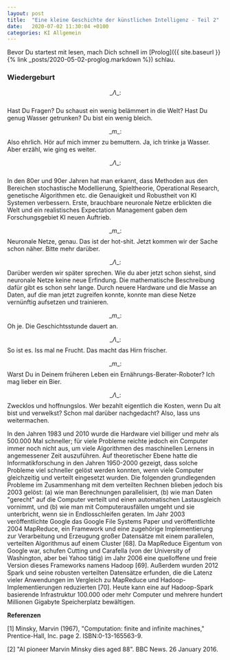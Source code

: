 ```yaml
---
layout: post
title:  "Eine kleine Geschichte der künstlichen Intelligenz - Teil 2"
date:   2020-07-02 11:30:04 +0100
categories: KI Allgemein
---
```


<!-- Mathjax Support -->
<script type="text/javascript" async
  src="https://cdn.mathjax.org/mathjax/latest/MathJax.js?config=TeX-MML-AM_CHTML">
</script>

Bevor Du startest mit lesen, mach Dich schnell im [Prolog]({{ site.baseurl }}{% link _posts/2020-05-02-proglog.markdown %}) schlau.

### Wiedergeburt

$$ \_\Lambda\_:$$  
Hast Du Fragen? Du schaust ein wenig belämmert in die Welt? Hast Du genug Wasser
getrunken? Du bist ein wenig bleich.

$$ \_m\_:$$  Also ehrlich. Hör auf mich immer zu bemuttern. Ja, ich trinke ja Wasser. Aber erzähl, wie ging es weiter.

$$ \_\Lambda\_:$$  
In den 80er und 90er Jahren hat man erkannt, dass Methoden aus den Bereichen stochastische Modellierung,
Spieltheorie, Operational Research, genetische Algorithmen etc. die Genauigkeit und Robustheit von KI Systemen
verbessern. Erste, brauchbare neuronale Netze erblickten die Welt und ein realistisches Expectation Management
gaben dem Forschungsgebiet KI neuen Auftrieb.

$$ \_m\_:$$ Neuronale Netze, genau. Das ist der hot-shit. Jetzt kommen wir der Sache schon näher. Bitte mehr darüber.


$$ \_\Lambda\_:$$ Darüber werden wir später sprechen. Wie du aber jetzt schon siehst, sind neuronale Netze keine neue Erfindung.
Die mathematische Beschreibung dafür gibt es schon sehr lange. Durch neuere Hardware und die Masse an Daten, auf
die man jetzt zugreifen konnte, konnte man diese Netze vernünftig aufsetzen und trainieren.

$$ \_m\_:$$ Oh je. Die Geschichtsstunde dauert an.

$$ \_\Lambda\_:$$ So ist es. Iss mal ne Frucht. Das macht das Hirn frischer.

$$ \_m\_:$$ Warst Du in Deinem früheren Leben ein Ernährungs-Berater-Roboter? Ich mag lieber ein Bier.

$$ \_\Lambda\_:$$ Zwecklos und hoffnungslos. Wer bezahlt eigentlich die Kosten, wenn Du alt bist und verwelkst?
Schon mal darüber nachgedacht? Also, lass uns weitermachen.

In den Jahren 1983 und 2010 wurde die Hardware viel billiger und mehr als 500.000 Mal schneller; für viele Probleme reichte jedoch ein Computer immer noch nicht aus, um viele Algorithmen des maschinellen Lernens in angemessener Zeit auszuführen. Auf theoretischer Ebene hatte die Informatikforschung in den Jahren 1950-2000 gezeigt, dass solche Probleme viel schneller gelöst werden konnten, wenn viele Computer gleichzeitig und verteilt eingesetzt wurden. Die folgenden grundlegenden Probleme im Zusammenhang mit dem verteilten Rechnen blieben jedoch bis 2003 gelöst: (a) wie man Berechnungen parallelisiert, (b) wie man Daten "gerecht" auf die Computer verteilt und einen automatischen Lastausgleich vornimmt, und (b) wie man mit Computerausfällen umgeht und sie unterbricht, wenn sie in Endlosschleifen geraten. Im Jahr 2003 veröffentlichte Google das Google File Systems Paper und veröffentlichte 2004 MapReduce, ein Framework und eine zugehörige Implementierung zur Verarbeitung und Erzeugung großer Datensätze mit einem parallelen, verteilten Algorithmus auf einem Cluster [68]. Da MapReduce Eigentum von Google war, schufen Cutting und Carafella (von der University of Washington, aber bei Yahoo tätig) im Jahr 2006 eine quelloffene und freie Version dieses Frameworks namens Hadoop [69]. Außerdem wurden 2012 Spark und seine robusten verteilten Datensätze erfunden, die die Latenz vieler Anwendungen im Vergleich zu MapReduce und Hadoop-Implementierungen reduzierten [70]. Heute kann eine auf Hadoop-Spark basierende Infrastruktur 100.000 oder mehr Computer und mehrere hundert Millionen Gigabyte Speicherplatz bewältigen.




**Referenzen**  

[1] Minsky, Marvin (1967), "Computation: finite and infinite machines," Prentice-Hall, Inc. page 2. ISBN:0-13-165563-9.

[2] "AI pioneer Marvin Minsky dies aged 88". BBC News. 26 January 2016.
